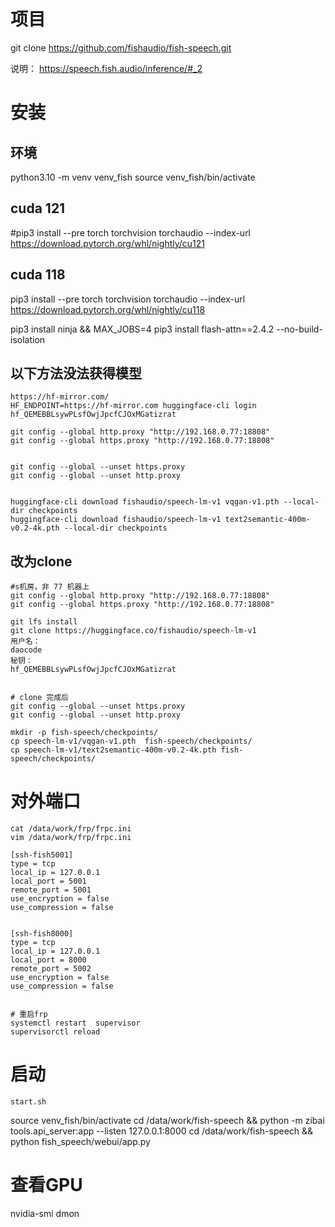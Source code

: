 
# 项目
git clone https://github.com/fishaudio/fish-speech.git

说明：
https://speech.fish.audio/inference/#_2


# 安装
## 环境 
python3.10 -m venv venv_fish 
source venv_fish/bin/activate


## cuda 121
#pip3 install --pre torch torchvision torchaudio --index-url https://download.pytorch.org/whl/nightly/cu121

## cuda 118
pip3 install --pre torch torchvision torchaudio --index-url https://download.pytorch.org/whl/nightly/cu118


pip3 install ninja && MAX_JOBS=4 pip3 install flash-attn==2.4.2 --no-build-isolation


## 以下方法没法获得模型
```
https://hf-mirror.com/
HF_ENDPOINT=https://hf-mirror.com huggingface-cli login
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

git config --global http.proxy "http://192.168.0.77:18808"
git config --global https.proxy "http://192.168.0.77:18808"


git config --global --unset https.proxy
git config --global --unset http.proxy


huggingface-cli download fishaudio/speech-lm-v1 vqgan-v1.pth --local-dir checkpoints
huggingface-cli download fishaudio/speech-lm-v1 text2semantic-400m-v0.2-4k.pth --local-dir checkpoints
```

## 改为clone
```
#s机房，非 77 机器上
git config --global http.proxy "http://192.168.0.77:18808"
git config --global https.proxy "http://192.168.0.77:18808"

git lfs install
git clone https://huggingface.co/fishaudio/speech-lm-v1
用户名： 
daocode
秘钥：
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


# clone 完成后
git config --global --unset https.proxy
git config --global --unset http.proxy

mkdir -p fish-speech/checkpoints/
cp speech-lm-v1/vqgan-v1.pth  fish-speech/checkpoints/
cp speech-lm-v1/text2semantic-400m-v0.2-4k.pth fish-speech/checkpoints/

```

# 对外端口
```
cat /data/work/frp/frpc.ini 
vim /data/work/frp/frpc.ini 

[ssh-fish5001]
type = tcp
local_ip = 127.0.0.1
local_port = 5001
remote_port = 5001
use_encryption = false
use_compression = false


[ssh-fish8000]
type = tcp
local_ip = 127.0.0.1
local_port = 8000
remote_port = 5002
use_encryption = false
use_compression = false


# 重启frp
systemctl restart  supervisor
supervisorctl reload

```



# 启动
```
start.sh
```


source venv_fish/bin/activate
cd /data/work/fish-speech && python -m zibai tools.api_server:app --listen 127.0.0.1:8000
cd /data/work/fish-speech && python fish_speech/webui/app.py

# 查看GPU
nvidia-smi dmon